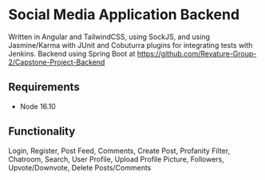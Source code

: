 # Social Media Application Backend

Written in Angular and TailwindCSS, using SockJS, and using Jasmine/Karma with JUnit and Cobuturra plugins for integrating tests with Jenkins. Backend using Spring Boot at https://github.com/Revature-Group-2/Capstone-Project-Backend

## Requirements

- Node 16.10

## Functionality

Login, Register, Post Feed, Comments, Create Post, Profanity Filter, Chatroom, Search, User Profile, Upload Profile Picture, Followers, Upvote/Downvote, Delete Posts/Comments

